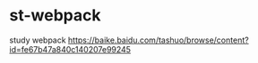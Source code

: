 # st-webpack
study webpack
https://baike.baidu.com/tashuo/browse/content?id=fe67b47a840c140207e99245
